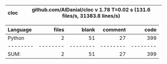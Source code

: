 cloc|github.com/AlDanial/cloc v 1.78  T=0.02 s (131.6 files/s, 31383.8 lines/s)
--- | ---

Language|files|blank|comment|code
:-------|-------:|-------:|-------:|-------:
Python|2|51|27|399
--------|--------|--------|--------|--------
SUM:|2|51|27|399
